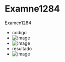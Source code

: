 # Examne1284
Examen1284
- codigo
- ![image](https://github.com/user-attachments/assets/2e20806b-2216-42df-a0a5-748dce70c3a6)
- ![image](https://github.com/user-attachments/assets/75c357ed-3323-4a66-98b3-58bc6d7f316e)
- resultado
- ![image](https://github.com/user-attachments/assets/38cb831e-830c-491c-ace6-a513c4cb9cc4)

